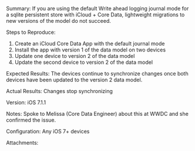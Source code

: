 Summary:
If you are using the default Write ahead logging journal mode for a sqlite persistent store with iCloud + Core Data, lightweight migrations to new versions of the model do not succeed.

Steps to Reproduce:
1. Create an iCloud Core Data App with the default journal mode
2. Install the app with version 1 of the data model on two devices
3. Update one device to version 2 of the data model
4. Update the second device to version 2 of the data model

Expected Results:
The devices continue to synchronize changes once both devices have been updated to the version 2 data model.

Actual Results:
Changes stop synchronizing

Version:
iOS 7.1.1

Notes:
Spoke to Melissa (Core Data Engineer) about this at WWDC and she confirmed the issue.

Configuration:
Any iOS 7+ devices

Attachments:
